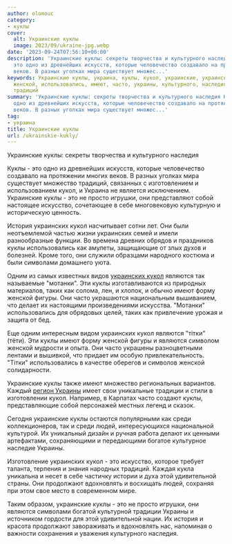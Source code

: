 ```yaml
---
author: olomouc
category:
- куклы
cover:
  alt: Украинские куклы
  image: 2023/09/ukraine-jpg.webp
date: '2023-09-24T07:56:10+00:00'
description: 'Украинские куклы: секреты творчества и культурного наследия Куклы \-
  это одно из древнейших искусств, которые человечество создавало на протяжении многих
  веков. В разных уголках мира существует множес...'
keywords: Украинские куклы, украина, куклы, кукол, украинские, украинских, это, являются,
  женской, использовались, имеют, часто, украины, культурного, наследия, множество,
  традиций
summary: 'Украинские куклы: секреты творчества и культурного наследия Куклы \- это
  одно из древнейших искусств, которые человечество создавало на протяжении многих
  веков. В разных уголках мира существует множес...'
tag:
- украина
title: Украинские куклы
url: /ukrainskie-kukly/
---
```


Украинские куклы: секреты творчества и культурного наследия

Куклы \- это одно из древнейших искусств, которые человечество создавало на протяжении многих веков. В разных уголках мира существует множество традиций, связанных с изготовлением и использованием кукол, и Украина не является исключением. Украинские куклы \- это не просто игрушки, они представляют собой настоящее искусство, сочетающее в себе многовековую культурную и историческую ценность.

История украинских кукол насчитывает сотни лет. Они были неотъемлемой частью жизни украинских семей и имели разнообразные функции. Во времена древних обрядов и праздников куклы использовались как амулеты, защищающие от злых духов и болезней. Кроме того, они служили образцами народного костюма и были символами домашнего уюта.

Одним из самых известных видов [украинских кукол](https://www.adora.ru/dolls_shostka/) являются так называемые "мотанки". Эти куклы изготавливаются из природных материалов, таких как солома, лен, и хлопок, и обычно имеют форму женской фигуры. Они часто украшаются национальным вышиванием, что делает их настоящими произведениями искусства. "Мотанки" использовались для обрядовых целей, таких как привлечение урожая и защита от бед.

Еще одним интересным видом украинских кукол являются "тітки" (тёти). Эти куклы имеют форму женской фигуры и являются символом женской мудрости и опыта. Они часто украшены разноцветными лентами и вышивкой, что придает им особую привлекательность. "Тітки" использовались в качестве оберегов и символов женской солидарности.

Украинские куклы также имеют множество региональных вариантов. Каждый [регион Украины](https://www.adora.ru/igrushki-poltavy/) имеет свои уникальные традиции и стили в изготовлении кукол. Например, в Карпатах часто создают куклы, представляющие собой персонажей местных легенд и сказок.

Сегодня украинские куклы остаются популярными как среди коллекционеров, так и среди людей, интересующихся национальной культурой. Их уникальный дизайн и ручная работа делают их ценными артефактами, сохраняющими и передающими богатое культурное наследие Украины.

Изготовление украинских кукол \- это искусство, которое требует таланта, терпения и знания народных традиций. Каждая кукла уникальна и несет в себе частичку истории и духа этой удивительной страны. Они продолжают вдохновлять и восхищать людей, сохраняя при этом свое место в современном мире.

Таким образом, украинские куклы \- это не просто игрушки, они являются символами богатой культурной традиции Украины и источником гордости для этой удивительной нации. Их история и красота продолжают завораживать и вдохновлять нас, напоминая о важности сохранения и уважения культурного наследия.